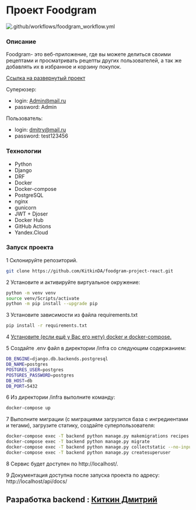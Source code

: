 # Проект Foodgram

![.github/workflows/foodgram_workflow.yml](https://github.com/KitkinDA/foodgram-project-react/actions/workflows/foodgram_workflows.yaml/badge.svg)

 ### Описание
Foodgram- это веб-приложение, где вы можете делиться своими рецептами и просматривать рецепты других пользователей, а так же добавлять их в избранное и корзину покупок.

[Ссылка на развернутый проект](http://158.160.107.9/signin)

Суперюзер:

- login: Admin@mail.ru
- password: Admin

Пользователь:

- login: dmitry@mail.ru
- password: test123456

 ### Технологии

- Python
- Django
- DRF
- Docker
- Docker-compose
- PostgreSQL
- nginx
- gunicorn
- JWT + Djoser
- Docker Hub
- GitHub Actions
- Yandex.Cloud

### Запуск проекта 
 1 Склонируйте репозиторий.
 ```bash
 git clone https://github.com/KitkinDA/foodgram-project-react.git
 ```
 2 Установите и активируйте виртуальное окружение:
 ```bash
 python -m venv venv
 source venv/Scripts/activate 
 python -m pip install --upgrade pip
 ```
 3 Установите зависимости из файла requirements.txt
 ```bash
 pip install -r requirements.txt
 ```


4 [Установите (если ещё у Вас его нету) docker и docker-compose. ](https://docs.docker.com/)

 
5 Создайте .env файл в директории /infra со следующим содержанием:
 ```bash
DB_ENGINE=django.db.backends.postgresql
DB_NAME=postgres
POSTGRES_USER=postgres
POSTGRES_PASSWORD=postgres
DB_HOST=db
DB_PORT=5432
 ```
6 Из директории /infra выполните командy:
 ```bash
docker-compose up
  ```
7 Выполните миграции (с миграциями загрузится база с ингредиентами и тегами), загрузите статику, создайте суперпользователя:
 ```bash
docker-compose exec -T backend python manage.py makemigrations recipes
docker-compose exec -T backend python manage.py migrate
docker-compose exec -T backend python manage.py collectstatic --no-input
docker-compose exec -T backend python manage.py createsuperuser
 ```
8 Сервис будет доступен по http://localhost/.

9 Документация доступна после запуска проекта по адресу:
http://localhost/api/docs/


## Разработка backend : [Киткин Дмитрий](https://github.com/KitkinDA)
